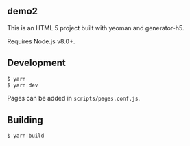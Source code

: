demo2
---

This is an HTML 5 project built with yeoman and generator-h5.

Requires Node.js v8.0+.

Development
---
``` sh
$ yarn
$ yarn dev
```

Pages can be added in `scripts/pages.conf.js`.

Building
---
```sh
$ yarn build
```
